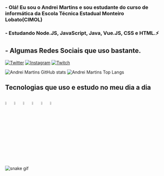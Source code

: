 ### - Olá! Eu sou o Andrei Martins e sou estudante do curso de informática da Escola Técnica Estadual Monteiro Lobato(CIMOL)
### - Estudando Node.JS, JavaScript, Java, Vue.JS, CSS e HTML.⚡

## - Algumas Redes Sociais que uso bastante.
[![Twitter](https://img.shields.io/badge/Twitter-1DA1F2?style=for-the-badge&logo=twitter&logoColor=white)](https://twitter.com/AndreiElia444)
[![Instagram](https://img.shields.io/badge/Instagram-E4405F?style=for-the-badge&logo=instagram&logoColor=white)](https://instagram.com/_andrei_coelho?igshid=ZDdkNTZiNTM=4)
[![Twitch](https://img.shields.io/badge/Twitch-9146FF?style=for-the-badge&logo=twitch&logoColor=white)](https://www.twitch.tv/andrei_emc)

![Andrei Martins GitHub stats](https://github-readme-stats.vercel.app/api?username=AndreiMartinsCoelho&show_icons=true&theme=radical&layout=demo)
![Andrei Martins Top Langs](https://github-readme-stats.vercel.app/api/top-langs/?username=AndreiMartinsCoelho&layout=compact&show_icons=true&theme=radical)

## Tecnologias que uso e estudo no meu dia a dia
<div style="display: inline block"><br/>
    <img align="center" margin="30px" width="5%" src="https://cdn.jsdelivr.net/gh/devicons/devicon/icons/css3/css3-original.svg" />    
    <img align="center" margin="30px" width="5%" src="https://cdn.jsdelivr.net/gh/devicons/devicon/icons/html5/html5-original.svg" />   
    <img align="center" margin="30px" width="5%" src="https://cdn.jsdelivr.net/gh/devicons/devicon/icons/javascript/javascript-original.svg" />    
    <img align="center" margin="30px" width="5%" src="https://cdn.jsdelivr.net/gh/devicons/devicon/icons/java/java-original.svg" />   
    <img align="center" margin="30px" width="5%" src="https://cdn.jsdelivr.net/gh/devicons/devicon/icons/nodejs/nodejs-original.svg" />
    <img align="center" margin="30px" width="5%" src="https://cdn.jsdelivr.net/gh/devicons/devicon/icons/vuejs/vuejs-original.svg" />
</div>

![snake gif](https://github.com/vinikrummenauer/vinikrummenauer/blob/output/github-contribution-grid-snake.svg)
